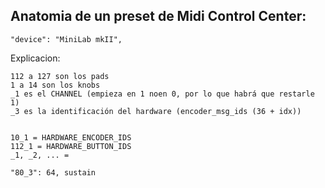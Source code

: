 ## Anatomia de un preset de Midi Control Center:
	"device": "MiniLab mkII",
Explicacion:

    112 a 127 son los pads
    1 a 14 son los knobs
    _1 es el CHANNEL (empieza en 1 noen 0, por lo que habrá que restarle 1)
    _3 es la identificación del hardware (encoder_msg_ids (36 + idx))
    
    
    10_1 = HARDWARE_ENCODER_IDS
    112_1 = HARDWARE_BUTTON_IDS
    _1, _2, ... = 
    
    "80_3": 64, sustain
    
    
